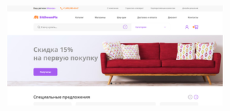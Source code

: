 ![Иллюстрация к проекту](https://github.com/Jester175/SitDownPls/blob/main/src/images/view/main.png)
